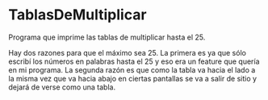 # TablasDeMultiplicar
Programa que imprime las tablas de multiplicar hasta el 25.

Hay dos razones para que el máximo sea 25. La primera es ya que sólo escribí los números en palabras hasta el 25 y eso era un feature que quería en mi programa. La segunda razón es que como la tabla va hacia el lado a la misma vez que va hacia abajo en ciertas pantallas se va a salir de sitio y dejará de verse como una tabla.
